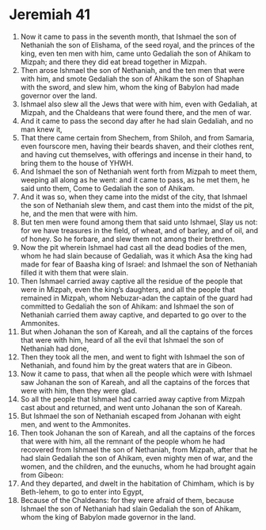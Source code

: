 ﻿# Jeremiah  41
1. Now it came to pass in the seventh month, that Ishmael the son of Nethaniah the son of Elishama, of the seed royal, and the princes of the king, even ten men with him, came unto Gedaliah the son of Ahikam to Mizpah; and there they did eat bread together in Mizpah. 
2. Then arose Ishmael the son of Nethaniah, and the ten men that were with him, and smote Gedaliah the son of Ahikam the son of Shaphan with the sword, and slew him, whom the king of Babylon had made governor over the land. 
3. Ishmael also slew all the Jews that were with him, even with Gedaliah, at Mizpah, and the Chaldeans that were found there, and the men of war. 
4. And it came to pass the second day after he had slain Gedaliah, and no man knew it, 
5. That there came certain from Shechem, from Shiloh, and from Samaria, even fourscore men, having their beards shaven, and their clothes rent, and having cut themselves, with offerings and incense in their hand, to bring them to the house of YHWH. 
6. And Ishmael the son of Nethaniah went forth from Mizpah to meet them, weeping all along as he went: and it came to pass, as he met them, he said unto them, Come to Gedaliah the son of Ahikam. 
7. And it was so, when they came into the midst of the city, that Ishmael the son of Nethaniah slew them, and cast them into the midst of the pit, he, and the men that were with him. 
8. But ten men were found among them that said unto Ishmael, Slay us not: for we have treasures in the field, of wheat, and of barley, and of oil, and of honey. So he forbare, and slew them not among their brethren. 
9. Now the pit wherein Ishmael had cast all the dead bodies of the men, whom he had slain because of Gedaliah, was it which Asa the king had made for fear of Baasha king of Israel: and Ishmael the son of Nethaniah filled it with them that were slain. 
10. Then Ishmael carried away captive all the residue of the people that were in Mizpah, even the king’s daughters, and all the people that remained in Mizpah, whom Nebuzar-adan the captain of the guard had committed to Gedaliah the son of Ahikam: and Ishmael the son of Nethaniah carried them away captive, and departed to go over to the Ammonites. 
11.  But when Johanan the son of Kareah, and all the captains of the forces that were with him, heard of all the evil that Ishmael the son of Nethaniah had done, 
12. Then they took all the men, and went to fight with Ishmael the son of Nethaniah, and found him by the great waters that are in Gibeon. 
13. Now it came to pass, that when all the people which were with Ishmael saw Johanan the son of Kareah, and all the captains of the forces that were with him, then they were glad. 
14. So all the people that Ishmael had carried away captive from Mizpah cast about and returned, and went unto Johanan the son of Kareah. 
15. But Ishmael the son of Nethaniah escaped from Johanan with eight men, and went to the Ammonites. 
16. Then took Johanan the son of Kareah, and all the captains of the forces that were with him, all the remnant of the people whom he had recovered from Ishmael the son of Nethaniah, from Mizpah, after that he had slain Gedaliah the son of Ahikam, even mighty men of war, and the women, and the children, and the eunuchs, whom he had brought again from Gibeon: 
17. And they departed, and dwelt in the habitation of Chimham, which is by Beth-lehem, to go to enter into Egypt, 
18. Because of the Chaldeans: for they were afraid of them, because Ishmael the son of Nethaniah had slain Gedaliah the son of Ahikam, whom the king of Babylon made governor in the land. 
